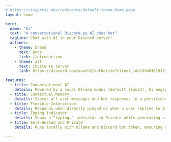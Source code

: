 ```yaml
---
# https://vitepress.dev/reference/default-theme-home-page
layout: home

hero:
  name: "Al"
  text: "A conversational Discord.py AI chat-bot"
  tagline: Chat with AI in your Discord server!
  actions:
    - theme: brand
      text: Docs
      link: /introduction
    - theme: alt
      text: Invite to server
      link: https://discord.com/oauth2/authorize?client_id=1394016191537741957

features:
  - title: Conversational AI
    details: Powered by a local Ollama model (default llama3), Al engages in dynamic, context-aware conversations.
  - title: Contextual Memory
    details: Stores all user messages and bot responses in a persistent memory file to maintain conversation history and improve replies.
  - title: Flexible Interaction
    details: Responds when directly pinged or when a user replies to Al's messages, making conversations natural and seamless.
  - title: Typing Indicator
    details: Shows a “typing…” indicator in Discord while generating a response for a better user experience.
  - title: Self-Hosted and Private
    details: Runs locally with Ollama and Discord bot token, ensuring data privacy and control.

---
```

